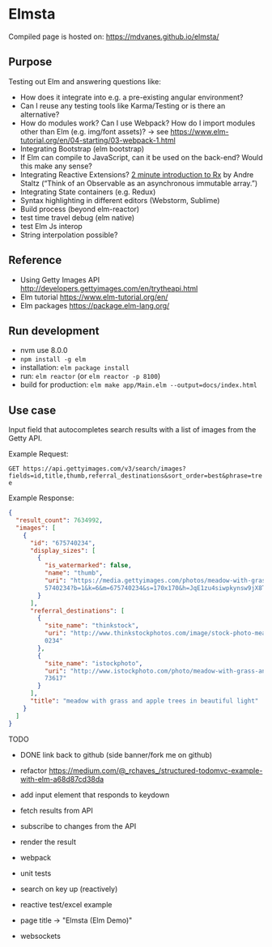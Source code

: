 # Elmsta

Compiled page is hosted on: https://mdvanes.github.io/elmsta/

## Purpose

Testing out Elm and answering questions like:

* How does it integrate into e.g. a pre-existing angular environment?
* Can I reuse any testing tools like Karma/Testing or is there an alternative?
* How do modules work? Can I use Webpack? How do I import modules other than Elm (e.g. img/font assets)? -> 
    see https://www.elm-tutorial.org/en/04-starting/03-webpack-1.html
* Integrating Bootstrap (elm bootstrap)
* If Elm can compile to JavaScript, can it be used on the back-end? Would this make any sense?
* Integrating Reactive Extensions? [2 minute introduction to Rx](https://medium.com/@andrestaltz/2-minute-introduction-to-rx-24c8ca793877) by Andre Staltz (“Think of an Observable as an asynchronous immutable array.”)
* Integrating State containers (e.g. Redux)
* Syntax highlighting in different editors (Webstorm, Sublime)
* Build process (beyond elm-reactor)
* test time travel debug (elm native)
* test Elm Js interop
* String interpolation possible?

## Reference

* Using Getty Images API http://developers.gettyimages.com/en/trytheapi.html
* Elm tutorial https://www.elm-tutorial.org/en/
* Elm packages https://package.elm-lang.org/

## Run development

* nvm use 8.0.0
* `npm install -g elm`
* installation: `elm package install`
* run: `elm reactor` (or `elm reactor -p 8100`)
* build for production: `elm make app/Main.elm --output=docs/index.html`

## Use case

Input field that autocompletes search results with a list of images from the Getty API.

Example Request:

`GET https://api.gettyimages.com/v3/search/images?fields=id,title,thumb,referral_destinations&sort_order=best&phrase=tree`

Example Response:

```json
{
  "result_count": 7634992,
  "images": [
    {
      "id": "675740234",
      "display_sizes": [
        {
          "is_watermarked": false,
          "name": "thumb",
          "uri": "https://media.gettyimages.com/photos/meadow-with-grass-and-apple-trees-in-beautiful-light-picture-id67
          5740234?b=1&k=6&m=675740234&s=170x170&h=JqE1zu4siwpkynsw9jX8TuJWREGYElbadr3-66zPZCI="
        }
      ],
      "referral_destinations": [
        {
          "site_name": "thinkstock",
          "uri": "http://www.thinkstockphotos.com/image/stock-photo-meadow-with-grass-and-apple-trees-in-beautiful/67574
          0234"
        },
        {
          "site_name": "istockphoto",
          "uri": "http://www.istockphoto.com/photo/meadow-with-grass-and-apple-trees-in-beautiful-light-gm675740234-1239
          73617"
        }
      ],
      "title": "meadow with grass and apple trees in beautiful light"
    }
  ]
}
```

TODO

* DONE link back to github (side banner/fork me on github)

* refactor https://medium.com/@_rchaves_/structured-todomvc-example-with-elm-a68d87cd38da
* add input element that responds to keydown
* fetch results from API
* subscribe to changes from the API
* render the result
* webpack
* unit tests
* search on key up (reactively)
* reactive test/excel example
* page title -> "Elmsta (Elm Demo)"
* websockets